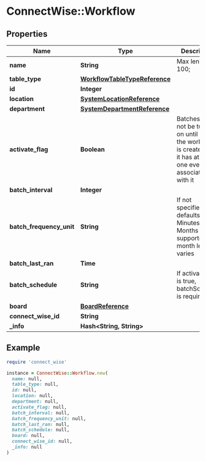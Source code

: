 # ConnectWise::Workflow

## Properties

| Name | Type | Description | Notes |
| ---- | ---- | ----------- | ----- |
| **name** | **String** |  Max length: 100; |  |
| **table_type** | [**WorkflowTableTypeReference**](WorkflowTableTypeReference.md) |  |  |
| **id** | **Integer** |  | [optional] |
| **location** | [**SystemLocationReference**](SystemLocationReference.md) |  | [optional] |
| **department** | [**SystemDepartmentReference**](SystemDepartmentReference.md) |  | [optional] |
| **activate_flag** | **Boolean** | Batches can not be turned on until after the workflow is created and it has atleast one event associated with it | [optional] |
| **batch_interval** | **Integer** |  | [optional] |
| **batch_frequency_unit** | **String** | If not specified, defaults to Minutes. Months is not supported as month length varies | [optional] |
| **batch_last_ran** | **Time** |  | [optional] |
| **batch_schedule** | **String** | If activateFlag is true, batchSchedule is required | [optional] |
| **board** | [**BoardReference**](BoardReference.md) |  | [optional] |
| **connect_wise_id** | **String** |  | [optional] |
| **_info** | **Hash&lt;String, String&gt;** |  | [optional] |

## Example

```ruby
require 'connect_wise'

instance = ConnectWise::Workflow.new(
  name: null,
  table_type: null,
  id: null,
  location: null,
  department: null,
  activate_flag: null,
  batch_interval: null,
  batch_frequency_unit: null,
  batch_last_ran: null,
  batch_schedule: null,
  board: null,
  connect_wise_id: null,
  _info: null
)
```

